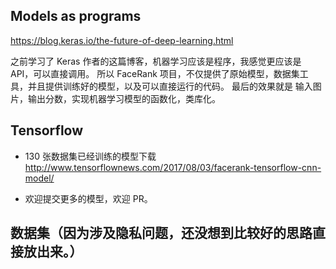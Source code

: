 ## Models as programs

https://blog.keras.io/the-future-of-deep-learning.html

之前学习了 Keras 作者的这篇博客，机器学习应该是程序，我感觉更应该是 API，可以直接调用。
所以 FaceRank 项目，不仅提供了原始模型，数据集工具，并且提供训练好的模型，以及可以直接运行的代码。
最后的效果就是 输入图片，输出分数，实现机器学习模型的函数化，类库化。

## Tensorflow 
* 130 张数据集已经训练的模型下载
  http://www.tensorflownews.com/2017/08/03/facerank-tensorflow-cnn-model/

* 欢迎提交更多的模型，欢迎 PR。

## 数据集（因为涉及隐私问题，还没想到比较好的思路直接放出来。）

